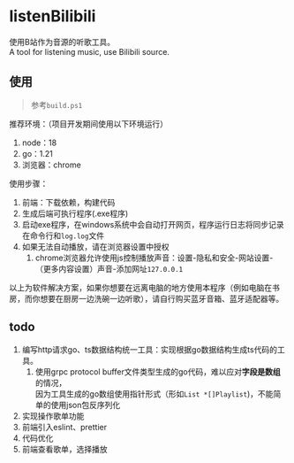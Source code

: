 # listenBilibili

使用B站作为音源的听歌工具。  
A tool for listening music, use Bilibili source.

## 使用

> 参考`build.ps1`

推荐环境：（项目开发期间使用以下环境运行）

1. node：18
2. go：1.21
3. 浏览器：chrome

使用步骤：

1. 前端：下载依赖，构建代码
2. 生成后端可执行程序(.exe程序)
3. 启动exe程序，在windows系统中会自动打开网页，程序运行日志将同步记录在命令行和`log.log`文件
4. 如果无法自动播放，请在浏览器设置中授权
    1. chrome浏览器允许使用js控制播放声音：设置-隐私和安全-网站设置-（更多内容设置）声音-添加网址`127.0.0.1`

以上为软件解决方案，如果你想要在远离电脑的地方使用本程序（例如电脑在书房，而你想要在厨房一边洗碗一边听歌），请自行购买蓝牙音箱、蓝牙适配器等。

## todo

1. 编写http请求go、ts数据结构统一工具：实现根据go数据结构生成ts代码的工具。
    1. 使用grpc protocol buffer文件类型生成的go代码，难以应对**字段是数组**的情况，  
       因为工具生成的go数组使用指针形式（形如`List *[]Playlist`)，不能简单的使用json包反序列化
2. 实现操作歌单功能
3. 前端引入eslint、prettier
4. 代码优化
5. 前端查看歌单，选择播放
